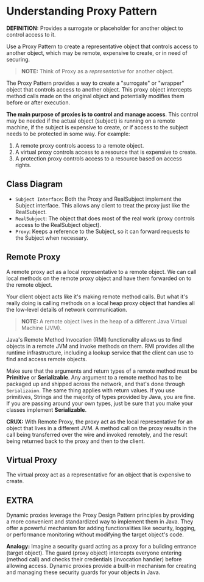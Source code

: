 # Understanding Proxy Pattern

**DEFINITION:** Provides a surrogate or placeholder for another object to control access to it.

Use a Proxy Pattern to create a representative object that controls access to another object, which may be remote, expensive to create, or in need of securing.

> **NOTE:** Think of Proxy as a _representative_ for another object.

The Proxy Pattern provides a way to create a "surrogate" or "wrapper" object that controls access to another object. This proxy object intercepts method calls made on the original object and potentially modifies them before or after execution.

**The main purpose of proxies is to control and manage access**. This control may be needed if the actual object (subject) is running on a remote machine, if the subject is expensive to create, or if access to the subject needs to be protected in some way. For example:

1. A remote proxy controls access to a remote object.
2. A virtual proxy controls access to a resource that is expensive to create.
3. A protection proxy controls access to a resource based on access rights.

## Class Diagram

- `Subject Interface`: Both the Proxy and RealSubject implement the Subject interface. This allows any client to treat the proxy just like the RealSubject.
- `RealSubject`: The object that does most of the real work (proxy controls access to the RealSubject object).
- `Proxy`: Keeps a reference to the Subject, so it can forward requests to the Subject when necessary.

## Remote Proxy

A remote proxy act as a local representative to a remote object. We can call local methods on the remote proxy object and have them forwarded on to the remote object.

Your client object acts like it's making remote method calls. But what it's really doing is calling methods on a local heap proxy object that handles all the low-level details of network communication.

> **NOTE:** A remote object lives in the heap of a different Java Virtual Machine (JVM).

Java's Remote Method Invocation (RMI) functionality allows us to find objects in a remote JVM and invoke methods on them. RMI provides all the runtime infrastructure, including a lookup service that the client can use to find and access remote objects.

Make sure that the arguments and return types of a remote method must be **Primitive** or **Serializable**. Any argument to a remote method has to be packaged up and shipped across the network, and that's done through `Serializaion`. The same thing applies with return values. If you use primitives, Strings and the majority of types provided by Java, you are fine. If you are passing around your own types, just be sure that you make your classes implement **Serializable**.

**CRUX:** With Remote Proxy, the proxy act as the local representative for an object that lives in a different JVM. A method call on the proxy results in the call being transferred over the wire and invoked remotely, and the result being returned back to the proxy and then to the client.

## Virtual Proxy

The virtual proxy act as a representative for an object that is expensive to create.

## EXTRA

Dynamic proxies leverage the Proxy Design Pattern principles by providing a more convenient and standardized way to implement them in Java. They offer a powerful mechanism for adding functionalities like security, logging, or performance monitoring without modifying the target object's code.

**Analogy:** Imagine a security guard acting as a proxy for a building entrance (target object). The guard (proxy object) intercepts everyone entering (method call) and checks their credentials (invocation handler) before allowing access. Dynamic proxies provide a built-in mechanism for creating and managing these security guards for your objects in Java.
